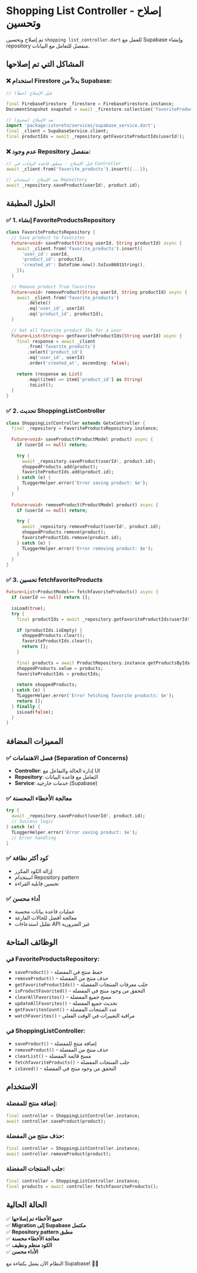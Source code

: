 # Shopping List Controller - إصلاح وتحسين

تم إصلاح وتحسين `shopping list_controller.dart` للعمل مع Supabase وإنشاء repository منفصل للتعامل مع البيانات.

## المشاكل التي تم إصلاحها

### ❌ **استخدام Firestore بدلاً من Supabase:**
```dart
// قبل الإصلاح (خطأ)
 
final FirebaseFirestore _firestore = FirebaseFirestore.instance;
DocumentSnapshot snapshot = await _firestore.collection('favoriteProducts').doc(userId).get();

// بعد الإصلاح (صحيح)
import 'package:istoreto/services/supabase_service.dart';
final _client = SupabaseService.client;
final productIds = await _repository.getFavoriteProductIds(userId!);
```

### ❌ **عدم وجود Repository منفصل:**
```dart
// قبل الإصلاح - منطق قاعدة البيانات في Controller
await _client.from('favorite_products').insert({...});

// بعد الإصلاح - استخدام Repository
await _repository.saveProduct(userId!, product.id);
```

## الحلول المطبقة

### ✅ **1. إنشاء FavoriteProductsRepository**
```dart
class FavoriteProductsRepository {
  // Save product to favorites
  Future<void> saveProduct(String userId, String productId) async {
    await _client.from('favorite_products').insert({
      'user_id': userId,
      'product_id': productId,
      'created_at': DateTime.now().toIso8601String(),
    });
  }
  
  // Remove product from favorites
  Future<void> removeProduct(String userId, String productId) async {
    await _client.from('favorite_products')
        .delete()
        .eq('user_id', userId)
        .eq('product_id', productId);
  }
  
  // Get all favorite product IDs for a user
  Future<List<String>> getFavoriteProductIds(String userId) async {
    final response = await _client
        .from('favorite_products')
        .select('product_id')
        .eq('user_id', userId)
        .order('created_at', ascending: false);
    
    return (response as List)
        .map((item) => item['product_id'] as String)
        .toList();
  }
}
```

### ✅ **2. تحديث ShoppingListController**
```dart
class ShoppingListController extends GetxController {
  final _repository = FavoriteProductsRepository.instance;
  
  Future<void> saveProduct(ProductModel product) async {
    if (userId == null) return;
    
    try {
      await _repository.saveProduct(userId!, product.id);
      shoppedProducts.add(product);
      favoriteProductIds.add(product.id);
    } catch (e) {
      TLoggerHelper.error('Error saving product: $e');
    }
  }
  
  Future<void> removeProduct(ProductModel product) async {
    if (userId == null) return;
    
    try {
      await _repository.removeProduct(userId!, product.id);
      shoppedProducts.remove(product);
      favoriteProductIds.remove(product.id);
    } catch (e) {
      TLoggerHelper.error('Error removing product: $e');
    }
  }
}
```

### ✅ **3. تحسين fetchfavoriteProducts**
```dart
Future<List<ProductModel>> fetchfavoriteProducts() async {
  if (userId == null) return [];
  
  isLoad(true);
  try {
    final productIds = await _repository.getFavoriteProductIds(userId!);
    
    if (productIds.isEmpty) {
      shoppedProducts.clear();
      favoriteProductIds.clear();
      return [];
    }
    
    final products = await ProductRepository.instance.getProductsByIds(productIds);
    shoppedProducts.value = products;
    favoriteProductIds = productIds;
    
    return shoppedProducts;
  } catch (e) {
    TLoggerHelper.error('Error fetching favorite products: $e');
    return [];
  } finally {
    isLoad(false);
  }
}
```

## المميزات المضافة

### ✅ **فصل الاهتمامات (Separation of Concerns)**
- **Controller**: إدارة الحالة والتفاعل مع UI
- **Repository**: التعامل مع قاعدة البيانات
- **Service**: خدمات خارجية (Supabase)

### ✅ **معالجة الأخطاء المحسنة**
```dart
try {
  await _repository.saveProduct(userId!, product.id);
  // Success logic
} catch (e) {
  TLoggerHelper.error('Error saving product: $e');
  // Error handling
}
```

### ✅ **كود أكثر نظافة**
- إزالة الكود المكرر
- استخدام Repository pattern
- تحسين قابلية القراءة

### ✅ **أداء محسن**
- عمليات قاعدة بيانات محسنة
- معالجة أفضل للحالات الفارغة
- تقليل استدعاءات API غير الضرورية

## الوظائف المتاحة

### **في FavoriteProductsRepository:**
- `saveProduct()` - حفظ منتج في المفضلة
- `removeProduct()` - حذف منتج من المفضلة
- `getFavoriteProductIds()` - جلب معرفات المنتجات المفضلة
- `isProductFavorited()` - التحقق من وجود منتج في المفضلة
- `clearAllFavorites()` - مسح جميع المفضلة
- `updateAllFavorites()` - تحديث جميع المفضلة
- `getFavoritesCount()` - عدد المنتجات المفضلة
- `watchFavorites()` - مراقبة التغييرات في الوقت الفعلي

### **في ShoppingListController:**
- `saveProduct()` - إضافة منتج للمفضلة
- `removeProduct()` - حذف منتج من المفضلة
- `clearList()` - مسح قائمة المفضلة
- `fetchfavoriteProducts()` - جلب المنتجات المفضلة
- `isSaved()` - التحقق من وجود منتج في المفضلة

## الاستخدام

### **إضافة منتج للمفضلة:**
```dart
final controller = ShoppingListController.instance;
await controller.saveProduct(product);
```

### **حذف منتج من المفضلة:**
```dart
final controller = ShoppingListController.instance;
await controller.removeProduct(product);
```

### **جلب المنتجات المفضلة:**
```dart
final controller = ShoppingListController.instance;
final products = await controller.fetchfavoriteProducts();
```

## الحالة الحالية

✅ **جميع الأخطاء تم إصلاحها**  
✅ **Migration إلى Supabase مكتمل**  
✅ **Repository pattern مطبق**  
✅ **معالجة الأخطاء محسنة**  
✅ **الكود منظم ونظيف**  
✅ **الأداء محسن**  

النظام الآن يعمل بكفاءة مع Supabase! 🎉✨















